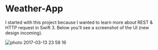 # Weather-App

I started with this project because I wanted to learn more about REST & HTTP request in Swift 3. Below you'll see a screenshot of the UI (new design incoming).


![photo 2017-03-13 23 59 16](https://cloud.githubusercontent.com/assets/17549362/23878707/4afecf84-0849-11e7-9473-14692d04c814.png)
